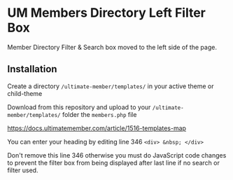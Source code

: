 # UM Members Directory Left Filter Box
Member Directory Filter &amp; Search box moved to the left side of the page.

## Installation ##
Create a directory ```/ultimate-member/templates/``` in your active theme or child-theme 

Download from this repository and upload to your ```/ultimate-member/templates/``` folder the ```members.php``` file

https://docs.ultimatemember.com/article/1516-templates-map

You can enter your heading by editing line 346 ```<div> &nbsp; </div>```

Don't remove this line 346 otherwise you must do JavaScript code changes to prevent the filter box from being displayed after last line if no search or filter used.
